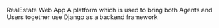 RealEstate Web App 
A platform which is used to bring both Agents and Users together use Django as a backend framework

